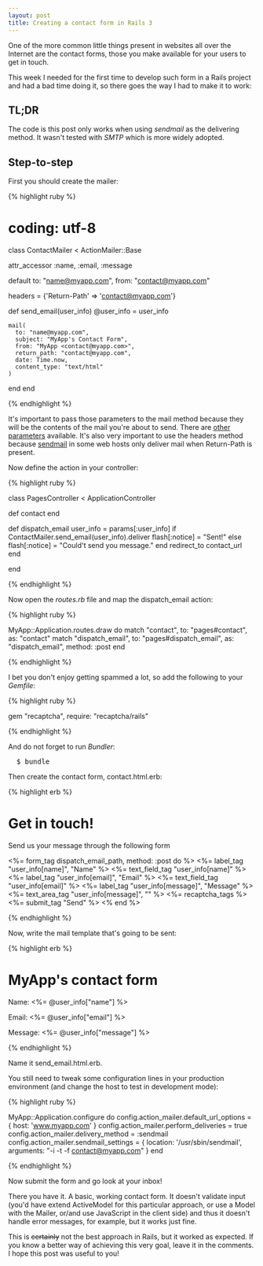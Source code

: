 ```yaml
---
layout: post
title: Creating a contact form in Rails 3
---
```


<span class="drops">O</span>ne of the more common little things present in websites all over the Internet are the contact forms, those you make available for your users to get in touch.

This week I needed for the first time to develop such form in a Rails project and had a bad time doing it, so there goes the way I had to make it to work:

TL;DR
-----

The code is this post only works when using _sendmail_ as the delivering method. It wasn't tested with _SMTP_ which is more widely adopted.

Step-to-step
------------

First you should create the mailer:

{% highlight ruby %}

# coding: utf-8
class ContactMailer < ActionMailer::Base

  attr_accessor :name, :email, :message

  default to: "name@myapp.com",
          from: "contact@myapp.com"

  headers = {'Return-Path' => 'contact@myapp.com'}

  def send_email(user_info)
    @user_info = user_info

    mail(
      to: "name@myapp.com",
      subject: "MyApp's Contact Form",
      from: "MyApp <contact@myapp.com>",
      return_path: "contact@myapp.com",
      date: Time.now,
      content_type: "text/html"
    )
  end
end

{% endhighlight %}

It's important to pass those parameters to the <span class="small_code">mail</span> method because they will be the contents of the mail you're about to send. There are [other parameters] available. It's also very important to use the <span class="small_code">headers</span> method because [sendmail] in some web hosts only deliver mail when <span class="small_code">Return-Path</span> is present.

Now define the action in your controller:

{% highlight ruby %}

class PagesController < ApplicationController

  def contact
  end

  def dispatch_email
    user_info = params[:user_info]
    if ContactMailer.send_email(user_info).deliver
      flash[:notice] = "Sent!"
    else
      flash[:notice] = "Could't send you message."
    end
    redirect_to contact_url
  end

end

{% endhighlight %}

Now open the _routes.rb_ file and map the <span class="small_code">dispatch_email</span> action:

{% highlight ruby %}

MyApp::Application.routes.draw do
  match "contact", to: "pages#contact", as: "contact"
  match "dispatch_email", to: "pages#dispatch_email", 
  as: "dispatch_email", method: :post
end

{% endhighlight %}

I bet you don't enjoy getting spammed a lot, so add the following to your _Gemfile_:

{% highlight ruby %}

gem "recaptcha", require: "recaptcha/rails"

{% endhighlight %}

And do not forget to run _Bundler_:

<pre class="terminal">
  $ bundle
</pre>

Then create the contact form, <span class="small_code">contact.html.erb</span>:

{% highlight erb %}

<h1>Get in touch!</h1>
<p>Send us your message through the following form</p>

<%= form_tag dispatch_email_path, method: :post do %>
  <%= label_tag "user_info[name]", "Name" %>
  <%= text_field_tag "user_info[name]" %>
  <%= label_tag "user_info[email]", "Email" %>
  <%= text_field_tag "user_info[email]" %>
  <%= label_tag "user_info[message]", "Message" %>
  <%= text_area_tag "user_info[message]", "" %>
  <%= recaptcha_tags %>
  <%= submit_tag "Send" %>
<% end %>

{% endhighlight %}


Now, write the mail template that's going to be sent:

{% highlight erb %}

<h1>MyApp's contact form</h1>

<p>Name: <%= @user_info["name"] %></p>
<p>Email: <%= @user_info["email"] %></p>
<p>Message: <%= @user_info["message"] %></p>

{% endhighlight %}

Name it <span class="small_code">send_email.html.erb</span>. 

You still need to tweak some configuration lines in your production environment (and change the host to test in development mode):

{% highlight ruby %}

MyApp::Application.configure do
  config.action_mailer.default_url_options = {
    host: 'www.myapp.com'
  }
  config.action_mailer.perform_deliveries = true
  config.action_mailer.delivery_method = :sendmail
  config.action_mailer.sendmail_settings = {
    location: '/usr/sbin/sendmail',
    arguments: "-i -t -f contact@myapp.com"
  }
end

{% endhighlight %}

Now submit the form and go look at your inbox!

There you have it. A basic, working contact form. It doesn't validate input (you'd have extend ActiveModel for this particular approach, or use a Model with the Mailer, or/and use JavaScript in the client side) and thus it doesn't handle error messages, for example, but it works just fine.

This is <s>certainly</s> not the best approach in Rails, but it worked as expected. If you know a better way of achieving this very goal, leave it in the comments. I hope this post was useful to you!

[sendmail]:http://www.sendmail.com/sm/open_source/
[other parameters]: http://api.rubyonrails.org/classes/ActionMailer/Base.html
